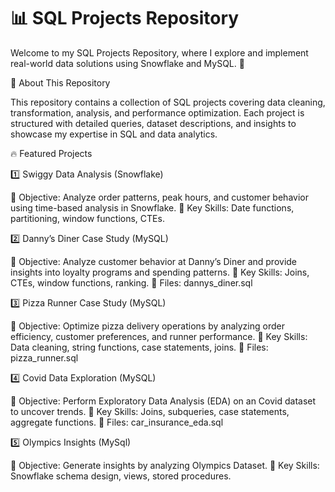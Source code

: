 # 📊 SQL Projects Repository

Welcome to my SQL Projects Repository, where I explore and implement real-world data solutions using Snowflake and MySQL. 🚀

📌 About This Repository

This repository contains a collection of SQL projects covering data cleaning, transformation, analysis, and performance optimization. Each project is structured with detailed queries, dataset descriptions, and insights to showcase my expertise in SQL and data analytics.

🔥 Featured Projects

1️⃣ Swiggy Data Analysis (Snowflake)

📌 Objective: Analyze order patterns, peak hours, and customer behavior using time-based analysis in Snowflake.
🔹 Key Skills: Date functions, partitioning, window functions, CTEs.

2️⃣ Danny’s Diner Case Study (MySQL)

📌 Objective: Analyze customer behavior at Danny’s Diner and provide insights into loyalty programs and spending patterns.
🔹 Key Skills: Joins, CTEs, window functions, ranking.
📂 Files: dannys_diner.sql

3️⃣  Pizza Runner Case Study (MySQL)

📌 Objective: Optimize pizza delivery operations by analyzing order efficiency, customer preferences, and runner performance.
🔹 Key Skills: Data cleaning, string functions, case statements, joins.
📂 Files: pizza_runner.sql

4️⃣ Covid Data Exploration (MySQL)

📌 Objective: Perform Exploratory Data Analysis (EDA) on an Covid dataset to uncover trends.
🔹 Key Skills: Joins, subqueries, case statements, aggregate functions.
📂 Files: car_insurance_eda.sql

5️⃣ Olympics Insights (MySql)

📌 Objective: Generate insights by analyzing Olympics Dataset.
🔹 Key Skills: Snowflake schema design, views, stored procedures.

